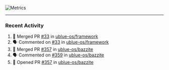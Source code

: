 ![Metrics](https://metrics.lecoq.io/KyleGospo?template=classic&base=header%2C%20activity%2C%20community%2C%20repositories%2C%20metadata&base.indepth=false&base.hireable=false&base.skip=false&config.timezone=America%2FLos_Angeles)

---
### Recent Activity
<!--START_SECTION:activity-->
1. 🎉 Merged PR [#33](https://github.com/ublue-os/framework/pull/33) in [ublue-os/framework](https://github.com/ublue-os/framework)
2. 🗣 Commented on [#33](https://github.com/ublue-os/framework/pull/33#issuecomment-1732601512) in [ublue-os/framework](https://github.com/ublue-os/framework)
3. 🎉 Merged PR [#357](https://github.com/ublue-os/bazzite/pull/357) in [ublue-os/bazzite](https://github.com/ublue-os/bazzite)
4. 🗣 Commented on [#359](https://github.com/ublue-os/bazzite/issues/359#issuecomment-1732599894) in [ublue-os/bazzite](https://github.com/ublue-os/bazzite)
5. 💪 Opened PR [#357](https://github.com/ublue-os/bazzite/pull/357) in [ublue-os/bazzite](https://github.com/ublue-os/bazzite)
<!--END_SECTION:activity-->
